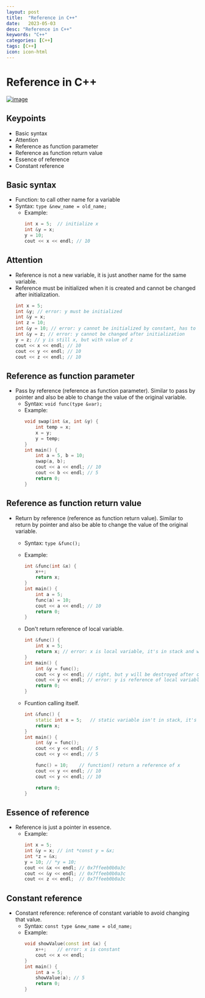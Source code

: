 ```yaml
---
layout: post
title:  "Reference in C++"
date:   2023-05-03
desc: "Reference in C++"
keywords: "C++"
categories: [C++]
tags: [C++]
icon: icon-html
---
```


# Reference in C++

[![image](https://www.freeiconspng.com/thumbs/c-logo-icon/c--logo-icon-0.png)](https://www.bilibili.com/video/BV1et411b73Z?p=89)

## Keypoints 

- Basic syntax
- Attention
- Reference as function parameter
- Reference as function return value
- Essence of reference
- Constant reference

## Basic syntax
- Function: to call other name for a variable
- Syntax: `type &new_name = old_name;`
  - Example: 
    ```cpp
    int x = 5;  // initialize x
    int &y = x;
    y = 10;
    cout << x << endl; // 10
    ```

## Attention
- Reference is not a new variable, it is just another name for the same variable.
- Reference must be initialized when it is created and cannot be changed after initialization.
    ```cpp
    int x = 5;
    int &y; // error: y must be initialized
    int &y = x;
    int z = 10;
    int &y = 10; // error: y cannot be initialized by constant, has to be an address
    int &y = z; // error: y cannot be changed after initialization
    y = z; // y is still x, but with value of z
    cout << x << endl; // 10
    cout << y << endl; // 10
    cout << z << endl; // 10
    ```

## Reference as function parameter
- Pass by reference (reference as function parameter). Similar to pass by pointer and also be able to change the value of the original variable.
  - Syntax: `void func(type &var);`
  - Example:
    ```cpp
    void swap(int &x, int &y) {
        int temp = x;
        x = y;
        y = temp;
    }
    int main() {
        int a = 5, b = 10;
        swap(a, b);
        cout << a << endl; // 10
        cout << b << endl; // 5
        return 0;
    }
    ```

## Reference as function return value
- Return by reference (reference as function return value). Similar to return by pointer and also be able to change the value of the original variable.
  - Syntax: `type &func();`
  - Example:
    ```cpp
    int &func(int &x) {
        x++;
        return x;
    }
    int main() {
        int a = 5;
        func(a) = 10;
        cout << a << endl; // 10
        return 0;
    }
    ```

  - Don't return reference of local variable.
    ```cpp
    int &func() {
        int x = 5;
        return x; // error: x is local variable, it's in stack and will be destroyed after function call
    }
    int main() {
        int &y = func();
        cout << y << endl; // right, but y will be destroyed after once call
        cout << y << endl; // error: y is reference of local variable
        return 0;
    }
    ```

  - Fcuntion calling itself.
    ```cpp
    int &func() {
        static int x = 5;   // static variable isn't in stack, it's in global area. So it won't be destroyed after function call by compiler.
        return x;
    }
    int main() {
        int &y = func();
        cout << y << endl; // 5
        cout << y << endl; // 5

        func() = 10;    // function() return a reference of x
        cout << y << endl; // 10
        cout << y << endl; // 10

        return 0;
    }
    ```

## Essence of reference
- Reference is just a pointer in essence.
  - Example:
    ```cpp
    int x = 5;
    int &y = x; // int *const y = &x;
    int *z = &x;
    y = 10; // *y = 10;
    cout << &x << endl; // 0x7ffeeb0b0a3c
    cout << &y << endl; // 0x7ffeeb0b0a3c
    cout << z << endl;  // 0x7ffeeb0b0a3c
    ```

## Constant reference
- Constant reference: reference of constant variable to avoid changing that value.
  - Syntax: `const type &new_name = old_name;`
  - Example:
    ```cpp
    void showValue(const int &x) {
        x++;    // error: x is constant
        cout << x << endl;
    }
    int main() {
        int a = 5;
        showValue(a); // 5
        return 0;
    }
    ```
